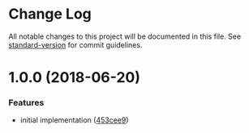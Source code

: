 # Change Log

All notable changes to this project will be documented in this file. See [standard-version](https://github.com/conventional-changelog/standard-version) for commit guidelines.

<a name="1.0.0"></a>
# 1.0.0 (2018-06-20)


### Features

* initial implementation ([453cee9](https://github.com/ikatyang/jest-snapshot-serializer-raw/commit/453cee9))
